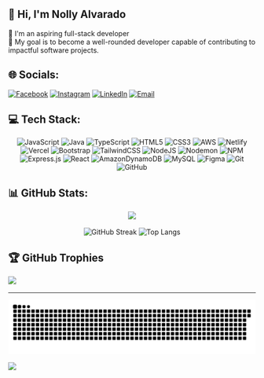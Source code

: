 ## 👋 Hi, I'm Nolly Alvarado 
🌱 I'm an aspiring full-stack developer</br>
🚀 My goal is to become a well-rounded developer capable of contributing to impactful software projects.

## 🌐 Socials:
[![Facebook](https://img.shields.io/badge/Facebook-%231877F2.svg?logo=Facebook&logoColor=white)](https://facebook.com/dino0o0.saur) 
[![Instagram](https://img.shields.io/badge/Instagram-%23E4405F.svg?logo=Instagram&logoColor=white)](https://instagram.com/lee.lvrd) 
[![LinkedIn](https://img.shields.io/badge/LinkedIn-%230077B5.svg?logo=linkedin&logoColor=white)](https://linkedin.com/in/nolly-alvarado) 
[![Email](https://img.shields.io/badge/Email-D14836?logo=gmail&logoColor=white)](mailto:nolly.alvarado17@gmail.com) 

## 💻 Tech Stack:
<div align="center">

![JavaScript](https://img.shields.io/badge/javascript-%23323330.svg?style=flat&logo=javascript&logoColor=%23F7DF1E) 
![Java](https://img.shields.io/badge/java-%23ED8B00.svg?style=flat&logo=openjdk&logoColor=white) 
![TypeScript](https://img.shields.io/badge/typescript-%23007ACC.svg?style=flat&logo=typescript&logoColor=white) 
![HTML5](https://img.shields.io/badge/html5-%23E34F26.svg?style=flat&logo=html5&logoColor=white) 
![CSS3](https://img.shields.io/badge/css3-%231572B6.svg?style=flat&logo=css3&logoColor=white) 
![AWS](https://img.shields.io/badge/AWS-%23FF9900.svg?style=flat&logo=amazon-aws&logoColor=white) 
![Netlify](https://img.shields.io/badge/netlify-%23000000.svg?style=flat&logo=netlify&logoColor=#00C7B7) 
![Vercel](https://img.shields.io/badge/vercel-%23000000.svg?style=flat&logo=vercel&logoColor=white) 
![Bootstrap](https://img.shields.io/badge/bootstrap-%238511FA.svg?style=flat&logo=bootstrap&logoColor=white) 
![TailwindCSS](https://img.shields.io/badge/tailwindcss-%2338B2AC.svg?style=flat&logo=tailwind-css&logoColor=white) 
![NodeJS](https://img.shields.io/badge/node.js-6DA55F?style=flat&logo=node.js&logoColor=white) 
![Nodemon](https://img.shields.io/badge/NODEMON-%23323330.svg?style=flat&logo=nodemon&logoColor=%BBDEAD) 
![NPM](https://img.shields.io/badge/NPM-%23CB3837.svg?style=flat&logo=npm&logoColor=white) 
![Express.js](https://img.shields.io/badge/express.js-%23404d59.svg?style=flat&logo=express&logoColor=%2361DAFB) 
![React](https://img.shields.io/badge/react-%2320232a.svg?style=flat&logo=react&logoColor=%2361DAFB) 
![AmazonDynamoDB](https://img.shields.io/badge/Amazon%20DynamoDB-4053D6?style=flat&logo=Amazon%20DynamoDB&logoColor=white) 
![MySQL](https://img.shields.io/badge/mysql-4479A1.svg?style=flat&logo=mysql&logoColor=white) 
![Figma](https://img.shields.io/badge/figma-%23F24E1E.svg?style=flat&logo=figma&logoColor=white) 
![Git](https://img.shields.io/badge/git-%23F05033.svg?style=flat&logo=git&logoColor=white) 
![GitHub](https://img.shields.io/badge/github-%23121011.svg?style=flat&logo=github&logoColor=white)

</div>

## 📊 GitHub Stats:
<p align="center">
  <img src="https://nirzak-streak-stats.vercel.app/?user=dino1210&theme=gotham&hide_border=false"/>

</p>
<p align="center">
  <img src="https://github-readme-stats.vercel.app/api?username=dino1210&theme=gotham&hide_border=false&include_all_commits=false&count_private=false"  alt="GitHub Streak" style="height: 200px;" >
  <img src="https://github-readme-stats.vercel.app/api/top-langs/?username=dino1210&theme=gotham&hide_border=false&include_all_commits=false&count_private=false&layout=compact" alt="Top Langs" style="height: 200px;" />
</p>


## 🏆 GitHub Trophies
![](https://github-profile-trophy.vercel.app/?username=dino1210&theme=tokyonight&no-frame=true&no-bg=true&margin-w=4)

---
<div align="center">
  <img src="https://github.com/dino1210/dino1210/blob/output/github-contribution-grid-snake-dark.svg" alt="snake gif" />
</div>



[![](https://visitcount.itsvg.in/api?id=dino1210&icon=3&color=0)](https://visitcount.itsvg.in)

<!-- Proudly created with GPRM ( https://gprm.itsvg.in ) -->

